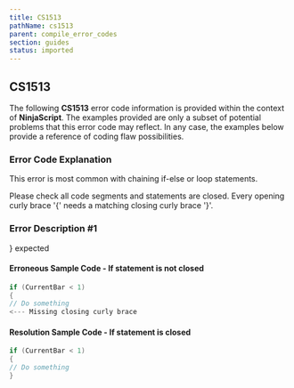 ```yaml
---
title: CS1513
pathName: cs1513
parent: compile_error_codes
section: guides
status: imported
---
```


## CS1513

The following **CS1513** error code information is provided within the context of **NinjaScript**. The examples provided are only a subset of potential problems that this error code may reflect. In any case, the examples below provide a reference of coding flaw possibilities.

### Error Code Explanation

This error is most common with chaining if-else or loop statements.

Please check all code segments and statements are closed. Every opening curly brace '{' needs a matching closing curly brace '}'.

### Error Description #1

} expected

#### Erroneous Sample Code - If statement is not closed

```csharp
if (CurrentBar < 1)   
{   
// Do something
<--- Missing closing curly brace
```

#### Resolution Sample Code - If statement is closed

```csharp
if (CurrentBar < 1)   
{   
// Do something   
}
```
